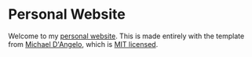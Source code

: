 # Personal Website

Welcome to my [personal website](https://moritzhauschulz.github.io/). This is made entirely with the template from [Michael D'Angelo](https://mldangelo.com), which is [MIT licensed](https://github.com/mldangelo/personal-site/blob/main/LICENSE).
